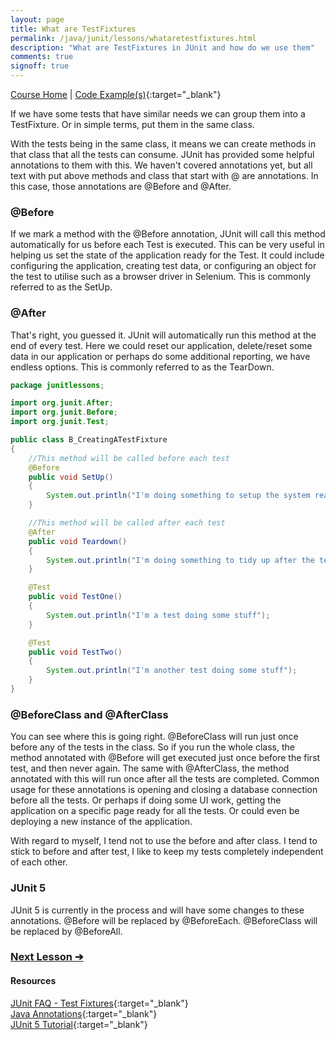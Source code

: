 ```yaml
---
layout: page
title: What are TestFixtures
permalink: /java/junit/lessons/whataretestfixtures.html
description: "What are TestFixtures in JUnit and how do we use them"
comments: true
signoff: true
---
```

[Course Home](../../course) \| [Code Example(s)](https://github.com/FriendlyTester/Free-Java-Basics-Course/blob/master/src/test/java/junitlessons/B_CreatingATestFixture.java){:target="_blank"}

If we have some tests that have similar needs we can group them into a TestFixture. Or in simple terms, put them in the same class.

With the tests being in the same class, it means we can create methods in that class that all the tests can consume. JUnit has provided some helpful annotations to them with this. We haven't covered annotations yet, but all text with put above methods and class that start with @ are annotations. In this case, those annotations are @Before and @After.

### @Before
If we mark a method with the @Before annotation, JUnit will call this method automatically for us before each Test is executed. This can be very useful in helping us set the state of the application ready for the Test. It could include configuring the application, creating test data, or configuring an object for the test to utilise such as a browser driver in Selenium. This is commonly referred to as the SetUp.

### @After
That's right, you guessed it. JUnit will automatically run this method at the end of every test. Here we could reset our application, delete/reset some data in our application or perhaps do some additional reporting, we have endless options. This is commonly referred to as the TearDown.

```java
package junitlessons;

import org.junit.After;
import org.junit.Before;
import org.junit.Test;

public class B_CreatingATestFixture
{
    //This method will be called before each test
    @Before
    public void SetUp()
    {
        System.out.println("I'm doing something to setup the system ready for the test");
    }

    //This method will be called after each test
    @After
    public void Teardown()
    {
        System.out.println("I'm doing something to tidy up after the test");
    }

    @Test
    public void TestOne()
    {
        System.out.println("I'm a test doing some stuff");
    }

    @Test
    public void TestTwo()
    {
        System.out.println("I'm another test doing some stuff");
    }
}
```

### @BeforeClass and @AfterClass
You can see where this is going right. @BeforeClass will run just once before any of the tests in the class. So if you run the whole class, the method annotated with @Before will get executed just once before the first test, and then never again. The same with @AfterClass, the method annotated with this will run once after all the tests are completed. Common usage for these annotations is opening and closing a database connection before all the tests. Or perhaps if doing some UI work, getting the application on a specific page ready for all the tests. Or could even be deploying a new instance of the application.

With regard to myself, I tend not to use the before and after class. I tend to stick to before and after test, I like to keep my tests completely independent of each other. 

### JUnit 5
JUnit 5 is currently in the process and will have some changes to these annotations. @Before will be replaced by @BeforeEach. @BeforeClass will be replaced by @BeforeAll.

### [Next Lesson &#10132;](../lessons/assertions)

#### Resources
[JUnit FAQ - Test Fixtures](http://junit.org/junit4/faq.html#atests_2){:target="_blank"}  
[Java Annotations](https://beginnersbook.com/2014/09/java-annotations/){:target="_blank"}  
[JUnit 5 Tutorial](http://howtodoinjava.com/junit-5-tutorial/#annotations){:target="_blank"}
